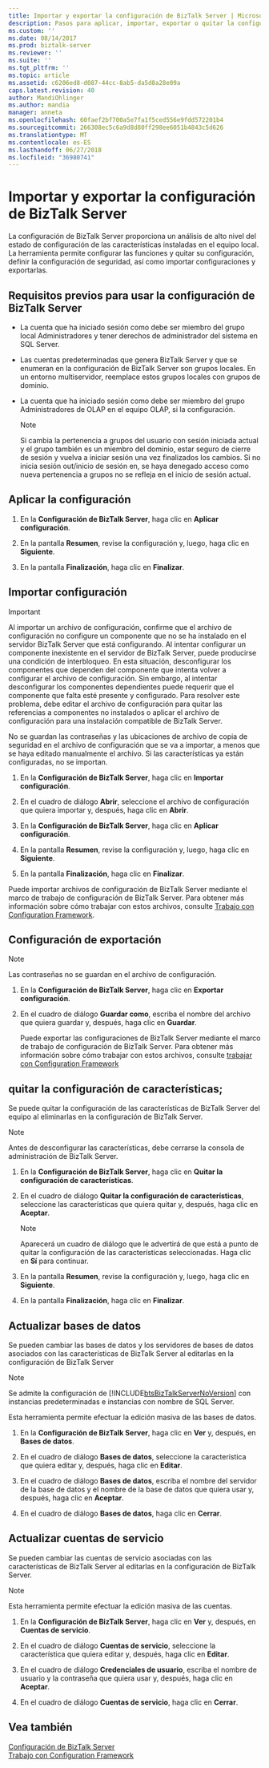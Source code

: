 ```yaml
---
title: Importar y exportar la configuración de BizTalk Server | Microsoft Docs
description: Pasos para aplicar, importar, exportar o quitar la configuración de los componentes y actualizar las bases de datos y las cuentas de servicio de BizTalk Server
ms.custom: ''
ms.date: 08/14/2017
ms.prod: biztalk-server
ms.reviewer: ''
ms.suite: ''
ms.tgt_pltfrm: ''
ms.topic: article
ms.assetid: c6206ed8-d087-44cc-8ab5-da5d8a28e09a
caps.latest.revision: 40
author: MandiOhlinger
ms.author: mandia
manager: anneta
ms.openlocfilehash: 60faef2bf700a5e7fa1f5ced556e9fdd572201b4
ms.sourcegitcommit: 266308ec5c6a9d8d80ff298ee6051b4843c5d626
ms.translationtype: MT
ms.contentlocale: es-ES
ms.lasthandoff: 06/27/2018
ms.locfileid: "36980741"
---
```

# <a name="import-and-export-biztalk-server-configuration"></a>Importar y exportar la configuración de BizTalk Server
La configuración de BizTalk Server proporciona un análisis de alto nivel del estado de configuración de las características instaladas en el equipo local. La herramienta permite configurar las funciones y quitar su configuración, definir la configuración de seguridad, así como importar configuraciones y exportarlas.  
  
## <a name="prerequisites-to-use-the-biztalk-server-configuration"></a>Requisitos previos para usar la configuración de BizTalk Server  
   
-   La cuenta que ha iniciado sesión como debe ser miembro del grupo local Administradores y tener derechos de administrador del sistema en SQL Server.  
  
-   Las cuentas predeterminadas que genera BizTalk Server y que se enumeran en la configuración de BizTalk Server son grupos locales. En un entorno multiservidor, reemplace estos grupos locales con grupos de dominio.  
  
-   La cuenta que ha iniciado sesión como debe ser miembro del grupo Administradores de OLAP en el equipo OLAP, si la configuración.  
  
    > [!NOTE]
    >  Si cambia la pertenencia a grupos del usuario con sesión iniciada actual y el grupo también es un miembro del dominio, estar seguro de cierre de sesión y vuelva a iniciar sesión una vez finalizados los cambios. Si no inicia sesión out/inicio de sesión en, se haya denegado acceso como nueva pertenencia a grupos no se refleja en el inicio de sesión actual.  
  
## <a name="apply-the-configuration"></a>Aplicar la configuración  
  
1.  En la **Configuración de BizTalk Server**, haga clic en **Aplicar configuración**.  
  
2.  En la pantalla **Resumen**, revise la configuración y, luego, haga clic en **Siguiente**.  
  
3.  En la pantalla **Finalización**, haga clic en **Finalizar**.  
  
## <a name="import-configuration"></a>Importar configuración

> [!IMPORTANT]
> Al importar un archivo de configuración, confirme que el archivo de configuración no configure un componente que no se ha instalado en el servidor BizTalk Server que está configurando. Al intentar configurar un componente inexistente en el servidor de BizTalk Server, puede producirse una condición de interbloqueo. En esta situación, desconfigurar los componentes que dependen del componente que intenta volver a configurar el archivo de configuración. Sin embargo, al intentar desconfigurar los componentes dependientes puede requerir que el componente que falta esté presente y configurado. Para resolver este problema, debe editar el archivo de configuración para quitar las referencias a componentes no instalados o aplicar el archivo de configuración para una instalación compatible de BizTalk Server.  
> 
>  No se guardan las contraseñas y las ubicaciones de archivo de copia de seguridad en el archivo de configuración que se va a importar, a menos que se haya editado manualmente el archivo. Si las características ya están configuradas, no se importan.  
  
  
1.  En la **Configuración de BizTalk Server**, haga clic en **Importar configuración**.  
  
2.  En el cuadro de diálogo **Abrir**, seleccione el archivo de configuración que quiera importar y, después, haga clic en **Abrir**.  
  
3.  En la **Configuración de BizTalk Server**, haga clic en **Aplicar configuración**.  
  
4.  En la pantalla **Resumen**, revise la configuración y, luego, haga clic en **Siguiente**.  
  
5.  En la pantalla **Finalización**, haga clic en **Finalizar**.  

Puede importar archivos de configuración de BizTalk Server mediante el marco de trabajo de configuración de BizTalk Server. Para obtener más información sobre cómo trabajar con estos archivos, consulte [Trabajo con Configuration Framework](../install-and-config-guides/working-with-the-configuration-framework.md).  
  
## <a name="export-configuration"></a>Configuración de exportación

> [!NOTE]
>  Las contraseñas no se guardan en el archivo de configuración.    
 
1. En la **Configuración de BizTalk Server**, haga clic en **Exportar configuración**.  
  
2. En el cuadro de diálogo **Guardar como**, escriba el nombre del archivo que quiera guardar y, después, haga clic en **Guardar**.  

   Puede exportar las configuraciones de BizTalk Server mediante el marco de trabajo de configuración de BizTalk Server. Para obtener más información sobre cómo trabajar con estos archivos, consulte [trabajar con Configuration Framework](../install-and-config-guides/working-with-the-configuration-framework.md)  
  
## <a name="unconfigure-features"></a>quitar la configuración de características;  
 Se puede quitar la configuración de las características de BizTalk Server del equipo al eliminarlas en la configuración de BizTalk Server.  
  
> [!NOTE]
>  Antes de desconfigurar las características, debe cerrarse la consola de administración de BizTalk Server.  
  
 
1.  En la **Configuración de BizTalk Server**, haga clic en **Quitar la configuración de características**.  
  
2.  En el cuadro de diálogo **Quitar la configuración de características**, seleccione las características que quiera quitar y, después, haga clic en **Aceptar**.  
  
    > [!NOTE]
    >  Aparecerá un cuadro de diálogo que le advertirá de que está a punto de quitar la configuración de las características seleccionadas. Haga clic en **Sí** para continuar.  
  
3.  En la pantalla **Resumen**, revise la configuración y, luego, haga clic en **Siguiente**.  
  
4.  En la pantalla **Finalización**, haga clic en **Finalizar**.  
  
## <a name="update-databases"></a>Actualizar bases de datos  
 Se pueden cambiar las bases de datos y los servidores de bases de datos asociados con las características de BizTalk Server al editarlas en la configuración de BizTalk Server  
  
> [!NOTE]
>  Se admite la configuración de [!INCLUDE[btsBizTalkServerNoVersion](../includes/btsbiztalkservernoversion-md.md)] con instancias predeterminadas e instancias con nombre de SQL Server.  
> 
>  Esta herramienta permite efectuar la edición masiva de las bases de datos.  
  
 
1.  En la **Configuración de BizTalk Server**, haga clic en **Ver** y, después, en **Bases de datos**.  
  
2.  En el cuadro de diálogo **Bases de datos**, seleccione la característica que quiera editar y, después, haga clic en **Editar**.  
  
3.  En el cuadro de diálogo **Bases de datos**, escriba el nombre del servidor de la base de datos y el nombre de la base de datos que quiera usar y, después, haga clic en **Aceptar**.  
  
4.  En el cuadro de diálogo **Bases de datos**, haga clic en **Cerrar**.  
  
## <a name="update-service-accounts"></a>Actualizar cuentas de servicio  
 Se pueden cambiar las cuentas de servicio asociadas con las características de BizTalk Server al editarlas en la configuración de BizTalk Server.  
  
> [!NOTE]
>  Esta herramienta permite efectuar la edición masiva de las cuentas.  
  
1.  En la **Configuración de BizTalk Server**, haga clic en **Ver** y, después, en **Cuentas de servicio**.  
  
2.  En el cuadro de diálogo **Cuentas de servicio**, seleccione la característica que quiera editar y, después, haga clic en **Editar**.  
  
3.  En el cuadro de diálogo **Credenciales de usuario**, escriba el nombre de usuario y la contraseña que quiera usar y, después, haga clic en **Aceptar**.  
  
4.  En el cuadro de diálogo **Cuentas de servicio**, haga clic en **Cerrar**.  
  
## <a name="see-also"></a>Vea también  
 [Configuración de BizTalk Server](../install-and-config-guides/configure-biztalk-server.md)   
 [Trabajo con Configuration Framework](../install-and-config-guides/working-with-the-configuration-framework.md)   